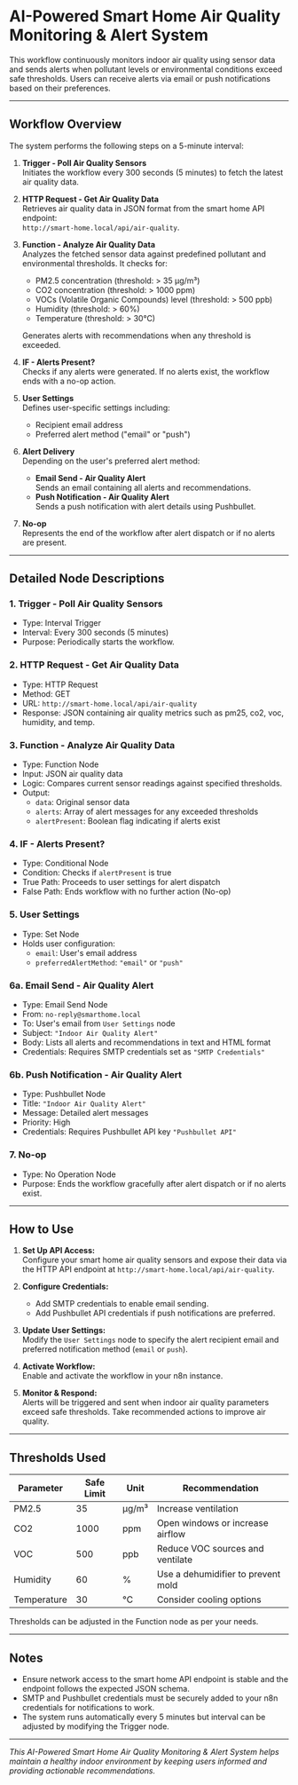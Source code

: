 # AI-Powered Smart Home Air Quality Monitoring & Alert System

This workflow continuously monitors indoor air quality using sensor data and sends alerts when pollutant levels or environmental conditions exceed safe thresholds. Users can receive alerts via email or push notifications based on their preferences.

---

## Workflow Overview

The system performs the following steps on a 5-minute interval:

1. **Trigger - Poll Air Quality Sensors**  
   Initiates the workflow every 300 seconds (5 minutes) to fetch the latest air quality data.

2. **HTTP Request - Get Air Quality Data**  
   Retrieves air quality data in JSON format from the smart home API endpoint:  
   `http://smart-home.local/api/air-quality`.

3. **Function - Analyze Air Quality Data**  
   Analyzes the fetched sensor data against predefined pollutant and environmental thresholds. It checks for:  
   - PM2.5 concentration (threshold: > 35 µg/m³)  
   - CO2 concentration (threshold: > 1000 ppm)  
   - VOCs (Volatile Organic Compounds) level (threshold: > 500 ppb)  
   - Humidity (threshold: > 60%)  
   - Temperature (threshold: > 30°C)  

   Generates alerts with recommendations when any threshold is exceeded.

4. **IF - Alerts Present?**  
   Checks if any alerts were generated. If no alerts exist, the workflow ends with a no-op action.

5. **User Settings**  
   Defines user-specific settings including:  
   - Recipient email address  
   - Preferred alert method ("email" or "push")

6. **Alert Delivery**  
   Depending on the user's preferred alert method:  
   - **Email Send - Air Quality Alert**  
     Sends an email containing all alerts and recommendations.  
   - **Push Notification - Air Quality Alert**  
     Sends a push notification with alert details using Pushbullet.

7. **No-op**  
   Represents the end of the workflow after alert dispatch or if no alerts are present.

---

## Detailed Node Descriptions

### 1. Trigger - Poll Air Quality Sensors

- Type: Interval Trigger  
- Interval: Every 300 seconds (5 minutes)  
- Purpose: Periodically starts the workflow.

### 2. HTTP Request - Get Air Quality Data

- Type: HTTP Request  
- Method: GET  
- URL: `http://smart-home.local/api/air-quality`  
- Response: JSON containing air quality metrics such as pm25, co2, voc, humidity, and temp.

### 3. Function - Analyze Air Quality Data

- Type: Function Node  
- Input: JSON air quality data  
- Logic: Compares current sensor readings against specified thresholds.  
- Output:  
  - `data`: Original sensor data  
  - `alerts`: Array of alert messages for any exceeded thresholds  
  - `alertPresent`: Boolean flag indicating if alerts exist

### 4. IF - Alerts Present?

- Type: Conditional Node  
- Condition: Checks if `alertPresent` is true  
- True Path: Proceeds to user settings for alert dispatch  
- False Path: Ends workflow with no further action (No-op)

### 5. User Settings

- Type: Set Node  
- Holds user configuration:  
  - `email`: User's email address  
  - `preferredAlertMethod`: `"email"` or `"push"`  

### 6a. Email Send - Air Quality Alert

- Type: Email Send Node  
- From: `no-reply@smarthome.local`  
- To: User's email from `User Settings` node  
- Subject: `"Indoor Air Quality Alert"`  
- Body: Lists all alerts and recommendations in text and HTML format  
- Credentials: Requires SMTP credentials set as `"SMTP Credentials"`

### 6b. Push Notification - Air Quality Alert

- Type: Pushbullet Node  
- Title: `"Indoor Air Quality Alert"`  
- Message: Detailed alert messages  
- Priority: High  
- Credentials: Requires Pushbullet API key `"Pushbullet API"`

### 7. No-op

- Type: No Operation Node  
- Purpose: Ends the workflow gracefully after alert dispatch or if no alerts exist.

---

## How to Use

1. **Set Up API Access:**  
   Configure your smart home air quality sensors and expose their data via the HTTP API endpoint at `http://smart-home.local/api/air-quality`.

2. **Configure Credentials:**  
   - Add SMTP credentials to enable email sending.  
   - Add Pushbullet API credentials if push notifications are preferred.

3. **Update User Settings:**  
   Modify the `User Settings` node to specify the alert recipient email and preferred notification method (`email` or `push`).

4. **Activate Workflow:**  
   Enable and activate the workflow in your n8n instance.

5. **Monitor & Respond:**  
   Alerts will be triggered and sent when indoor air quality parameters exceed safe thresholds. Take recommended actions to improve air quality.

---

## Thresholds Used

| Parameter | Safe Limit       | Unit   | Recommendation                                      |
|-----------|------------------|--------|----------------------------------------------------|
| PM2.5     | 35               | µg/m³  | Increase ventilation                                |
| CO2       | 1000             | ppm    | Open windows or increase airflow                    |
| VOC       | 500              | ppb    | Reduce VOC sources and ventilate                    |
| Humidity  | 60               | %      | Use a dehumidifier to prevent mold                  |
| Temperature | 30             | °C     | Consider cooling options                             |

Thresholds can be adjusted in the Function node as per your needs.

---

## Notes

- Ensure network access to the smart home API endpoint is stable and the endpoint follows the expected JSON schema.
- SMTP and Pushbullet credentials must be securely added to your n8n credentials for notifications to work.
- The system runs automatically every 5 minutes but interval can be adjusted by modifying the Trigger node.

---

*This AI-Powered Smart Home Air Quality Monitoring & Alert System helps maintain a healthy indoor environment by keeping users informed and providing actionable recommendations.*